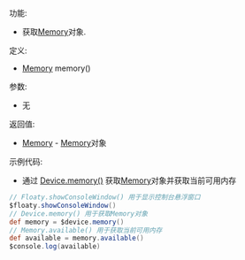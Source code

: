 功能:

+ 获取[Memory](/API/Device/Memory/README.md)对象.

定义:

+ [Memory](/API/Device/Memory/README.md) memory()

参数:

+ 无

返回值:

+ [Memory](/API/Device/Memory/README.md) - [Memory](/API/Device/Memory/README.md)对象

示例代码:

+ 通过 [Device.memory()](/API/Device/Device/README.md?id=memory)
  获取[Memory](/API/Device/Memory/README.md)对象并获取当前可用内存

```groovy
// Floaty.showConsoleWindow() 用于显示控制台悬浮窗口
$floaty.showConsoleWindow()
// Device.memory() 用于获取Memory对象
def memory = $device.memory()
// Memory.available() 用于获取当前可用内存
def available = memory.available()
$console.log(available)
```